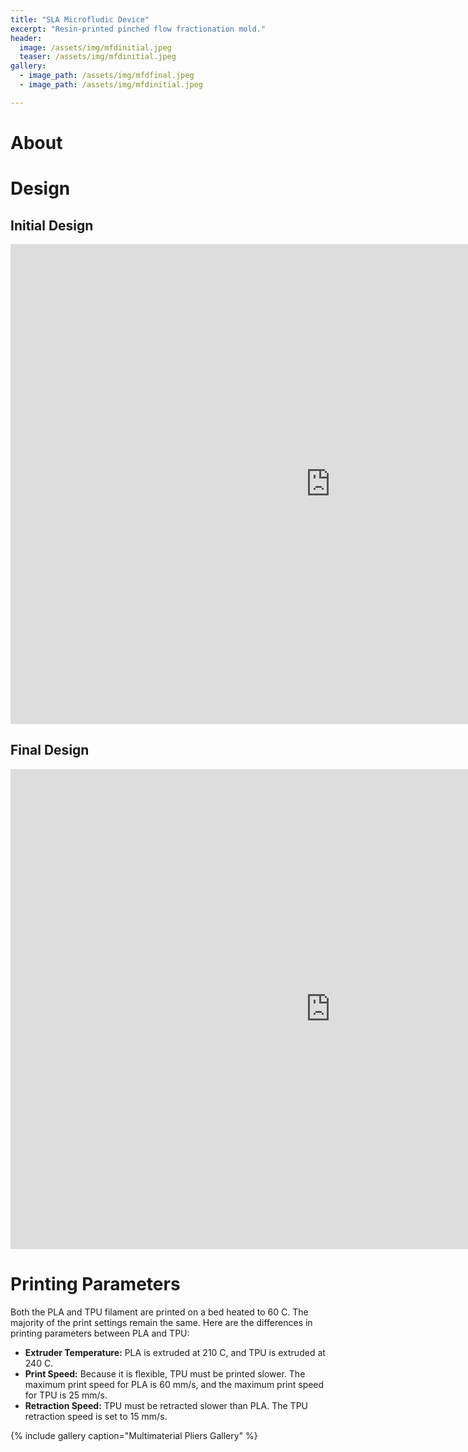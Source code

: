 ```yaml
---
title: "SLA Microfludic Device"
excerpt: "Resin-printed pinched flow fractionation mold."
header:
  image: /assets/img/mfdinitial.jpeg
  teaser: /assets/img/mfdinitial.jpeg
gallery:
  - image_path: /assets/img/mfdfinal.jpeg
  - image_path: /assets/img/mfdinitial.jpeg

---
```

# About



# Design


## Initial Design
<iframe src="https://vanderbilt643.autodesk360.com/shares/public/SH512d4QTec90decfa6e1db99992810ef92e?mode=embed" width="1024" height="768" allowfullscreen="true" webkitallowfullscreen="true" mozallowfullscreen="true"  frameborder="0"></iframe>

## Final Design
<iframe src="https://vanderbilt643.autodesk360.com/shares/public/SH512d4QTec90decfa6e1db99992810ef92e?mode=embed" width="1024" height="768" allowfullscreen="true" webkitallowfullscreen="true" mozallowfullscreen="true"  frameborder="0"></iframe>

# Printing Parameters
Both the PLA and TPU filament are printed on a bed heated to 60 C. The majority of the print settings remain the same. Here are the differences in printing parameters between PLA and TPU:
* **Extruder Temperature:** PLA is extruded at 210 C, and TPU is extruded at 240 C.
* **Print Speed:** Because it is flexible, TPU must be printed slower. The maximum print speed for PLA is 60 mm/s, and the maximum print speed for TPU is 25 mm/s.
* **Retraction Speed:** TPU must be retracted slower than PLA. The TPU retraction speed is set to 15 mm/s.


{% include gallery caption="Multimaterial Pliers Gallery" %}
